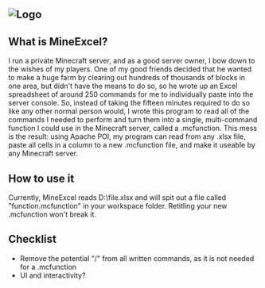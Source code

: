 ![Logo](i.imgur.com/jFKnHDt.png)
---
## What is MineExcel?
I run a private Minecraft server, and as a good server owner, I bow down to the wishes of my players. One of my good friends decided that he wanted to make a huge farm by clearing out hundreds of thousands of blocks in one area, but didn't have the means to do so, so he wrote up an Excel spreadsheet of around 250 commands for me to individually paste into the server console.
So, instead of taking the fifteen minutes required to do so like any other normal person would, I wrote this program to read all of the commands I needed to perform and turn them into a single, multi-command function I could use in the Minecraft server, called a .mcfunction. This mess is the result: using Apache POI, my program can read from any .xlsx file, paste all cells in a column to a new .mcfunction file, and make it useable by any Minecraft server.

## How to use it
Currently, MineExcel reads D:\file.xlsx and will spit out a file called "function.mcfunction" in your workspace folder. Retitling your new .mcfunction won't break it.

## Checklist
* Remove the potential "/" from all written commands, as it is not needed for a .mcfunction
* UI and interactivity?
